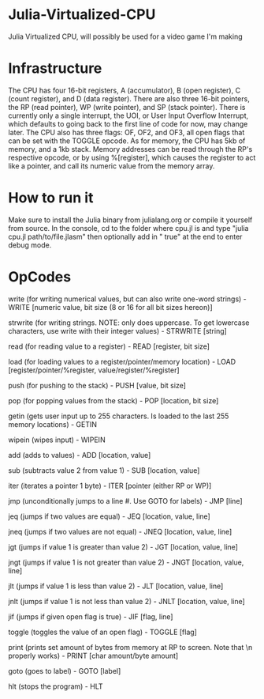 # Julia-Virtualized-CPU
Julia Virtualized CPU, will possibly be used for a video game I'm making

# Infrastructure
The CPU has four 16-bit registers, A (accumulator), B (open register), C (count register), and D (data register). There are also three 16-bit pointers, the RP (read pointer), WP (write pointer), and SP (stack pointer). There is currently only a single interrupt, the UOI, or User Input Overflow Interrupt, which defaults to going back to the first line of code for now, may change later. The CPU also has three flags: OF, OF2, and OF3, all open flags that can be set with the TOGGLE opcode. As for memory, the CPU has 5kb of memory, and a 1kb stack. Memory addresses can be read through the RP's respective opcode, or by using %[register], which causes the register to act like a pointer, and call its numeric value from the memory array.

# How to run it
Make sure to install the Julia binary from julialang.org or compile it yourself from source. In the console, cd to the folder where cpu.jl is and type "julia cpu.jl path/to/file.jlasm" then optionally add in " true" at the end to enter debug mode.

# OpCodes
write (for writing numerical values, but can also write one-word strings) - WRITE [numeric value, bit size (8 or 16 for all bit sizes hereon)]

strwrite (for writing strings. NOTE: only does uppercase. To get lowercase characters, use write with their integer values) - STRWRITE [string]

read (for reading value to a register) - READ [register, bit size]

load (for loading values to a register/pointer/memory location) - LOAD [register/pointer/%register, value/register/%register]

push (for pushing to the stack) - PUSH [value, bit size]

pop (for popping values from the stack) - POP [location, bit size]

getin (gets user input up to 255 characters. Is loaded to the last 255 memory locations) - GETIN

wipein (wipes input) - WIPEIN

add (adds to values) - ADD [location, value]

sub (subtracts value 2 from value 1) - SUB [location, value]

iter (iterates a pointer 1 byte) - ITER [pointer (either RP or WP)]

jmp (unconditionally jumps to a line #. Use GOTO for labels) - JMP [line]

jeq (jumps if two values are equal) - JEQ [location, value, line]

jneq (jumps if two values are not equal) - JNEQ [location, value, line]

jgt (jumps if value 1 is greater than value 2) - JGT [location, value, line]

jngt (jumps if value 1 is not greater than value 2) - JNGT [location, value, line]

jlt (jumps if value 1 is less than value 2) - JLT [location, value, line]

jnlt (jumps if value 1 is not less than value 2) - JNLT [location, value, line]

jif (jumps if given open flag is true) - JIF [flag, line]

toggle (toggles the value of an open flag) - TOGGLE [flag]

print (prints set amount of bytes from memory at RP to screen. Note that \n properly works) - PRINT [char amount/byte amount]

goto (goes to label) - GOTO [label]

hlt (stops the program) - HLT